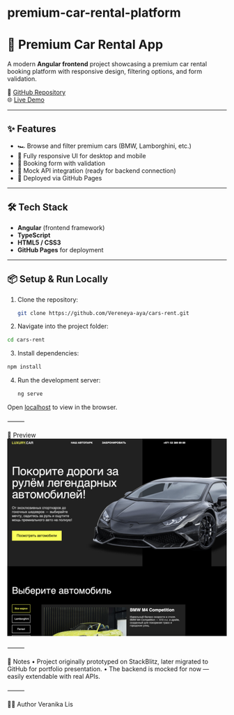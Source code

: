 # premium-car-rental-platform

# 🚗 Premium Car Rental App

A modern **Angular frontend** project showcasing a premium car rental booking platform with responsive design, filtering options, and form validation.

🔗 [GitHub Repository](https://github.com/Vereneya-aya/cars-rent)  
🌐 [Live Demo](https://vereneya-aya.github.io/cars/)

---

## ✨ Features
- 🏎️ Browse and filter premium cars (BMW, Lamborghini, etc.)
- 📱 Fully responsive UI for desktop and mobile
- 📝 Booking form with validation
- 🔄 Mock API integration (ready for backend connection)
- 🚀 Deployed via GitHub Pages

---

## 🛠️ Tech Stack
- **Angular** (frontend framework)
- **TypeScript**
- **HTML5 / CSS3**
- **GitHub Pages** for deployment

---

## 📦 Setup & Run Locally
1. Clone the repository:
   ```bash
   git clone https://github.com/Vereneya-aya/cars-rent.git
   ```
2.	Navigate into the project folder:
   ```bash
cd cars-rent
```
3.	Install dependencies:
   ```bash
npm install
```
4. Run the development server:
   ```bash
   ng serve
   ```
Open [localhost](http://localhost:4200) to view in the browser.

⸻

📸 Preview
![Demo_cars_main](images/main.png)
 

⸻

📌 Notes
	•	Project originally prototyped on StackBlitz, later migrated to GitHub for portfolio presentation.
	•	The backend is mocked for now — easily extendable with real APIs.

⸻

👩‍💻 Author
Veranika Lis

